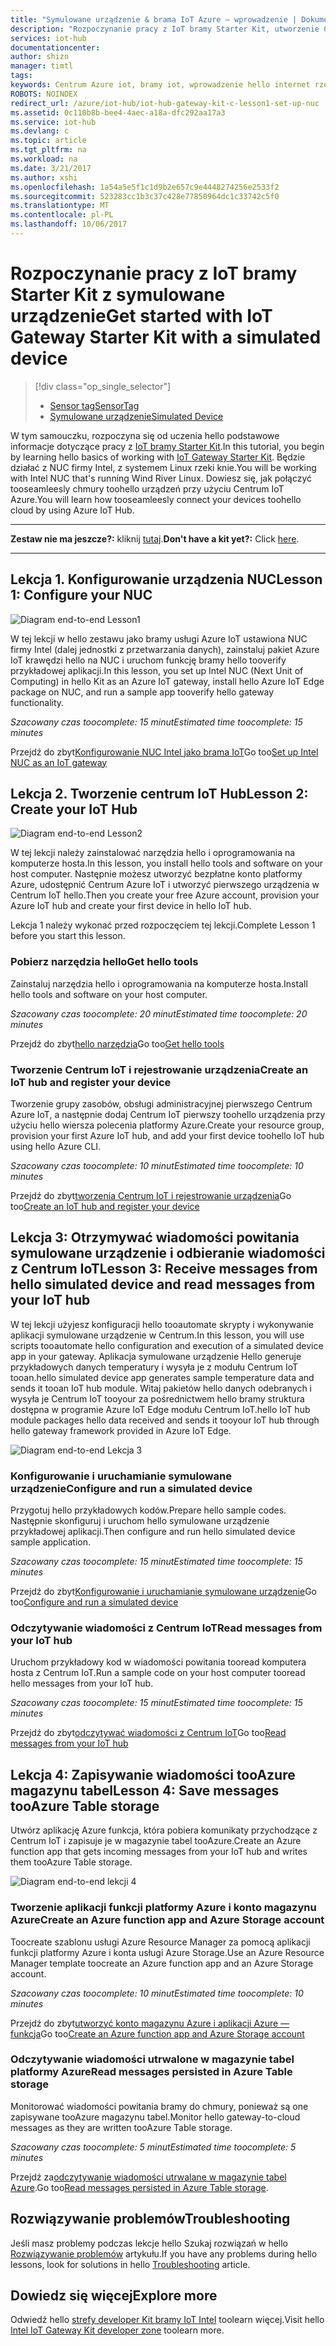 ```yaml
---
title: "Symulowane urządzenie & brama IoT Azure — wprowadzenie | Dokumentacja firmy Microsoft"
description: "Rozpoczynanie pracy z IoT bramy Starter Kit, utworzenie Centrum Azure IoT i połącz Centrum IoT toohello bramy"
services: iot-hub
documentationcenter: 
author: shizn
manager: timtl
tags: 
keywords: Centrum Azure iot, bramy iot, wprowadzenie hello internet rzeczy, iot toolkit
ROBOTS: NOINDEX
redirect_url: /azure/iot-hub/iot-hub-gateway-kit-c-lesson1-set-up-nuc
ms.assetid: 0c110b8b-bee4-4aec-a18a-dfc292aa17a3
ms.service: iot-hub
ms.devlang: c
ms.topic: article
ms.tgt_pltfrm: na
ms.workload: na
ms.date: 3/21/2017
ms.author: xshi
ms.openlocfilehash: 1a54a5e5f1c1d9b2e657c9e4448274256e2533f2
ms.sourcegitcommit: 523283cc1b3c37c428e77850964dc1c33742c5f0
ms.translationtype: MT
ms.contentlocale: pl-PL
ms.lasthandoff: 10/06/2017
---
```

# <a name="get-started-with-iot-gateway-starter-kit-with-a-simulated-device"></a><span data-ttu-id="2bf7d-104">Rozpoczynanie pracy z IoT bramy Starter Kit z symulowane urządzenie</span><span class="sxs-lookup"><span data-stu-id="2bf7d-104">Get started with IoT Gateway Starter Kit with a simulated device</span></span>

> [!div class="op_single_selector"]
> * [<span data-ttu-id="2bf7d-105">Sensor tag</span><span class="sxs-lookup"><span data-stu-id="2bf7d-105">SensorTag</span></span>](iot-hub-gateway-kit-c-get-started.md)
> * [<span data-ttu-id="2bf7d-106">Symulowane urządzenie</span><span class="sxs-lookup"><span data-stu-id="2bf7d-106">Simulated Device</span></span>](iot-hub-gateway-kit-c-sim-get-started.md)

<span data-ttu-id="2bf7d-107">W tym samouczku, rozpoczyna się od uczenia hello podstawowe informacje dotyczące pracy z [IoT bramy Starter Kit](https://aka.ms/gateway-kit).</span><span class="sxs-lookup"><span data-stu-id="2bf7d-107">In this tutorial, you begin by learning hello basics of working with [IoT Gateway Starter Kit](https://aka.ms/gateway-kit).</span></span> <span data-ttu-id="2bf7d-108">Będzie działać z NUC firmy Intel, z systemem Linux rzeki knie.</span><span class="sxs-lookup"><span data-stu-id="2bf7d-108">You will be working with Intel NUC that's running Wind River Linux.</span></span> <span data-ttu-id="2bf7d-109">Dowiesz się, jak połączyć tooseamleesly chmury toohello urządzeń przy użyciu Centrum IoT Azure.</span><span class="sxs-lookup"><span data-stu-id="2bf7d-109">You will learn how tooseamleesly connect your devices toohello cloud by using Azure IoT Hub.</span></span>

***
<span data-ttu-id="2bf7d-110">**Zestaw nie ma jeszcze?:** kliknij [tutaj](https://aka.ms/gateway-kit).</span><span class="sxs-lookup"><span data-stu-id="2bf7d-110">**Don't have a kit yet?:** Click [here](https://aka.ms/gateway-kit).</span></span>
***

## <a name="lesson-1-configure-your-nuc"></a><span data-ttu-id="2bf7d-111">Lekcja 1. Konfigurowanie urządzenia NUC</span><span class="sxs-lookup"><span data-stu-id="2bf7d-111">Lesson 1: Configure your NUC</span></span>
![Diagram end-to-end Lesson1](media/iot-hub-gateway-kit-lessons/e2e-sim-Lesson1.png)

<span data-ttu-id="2bf7d-113">W tej lekcji w hello zestawu jako bramy usługi Azure IoT ustawiona NUC firmy Intel (dalej jednostki z przetwarzania danych), zainstaluj pakiet Azure IoT krawędzi hello na NUC i uruchom funkcję bramy hello tooverify przykładowej aplikacji.</span><span class="sxs-lookup"><span data-stu-id="2bf7d-113">In this lesson, you set up Intel NUC (Next Unit of Computing) in hello Kit as an Azure IoT gateway, install hello Azure IoT Edge package on NUC, and run a sample app tooverify hello gateway functionality.</span></span>

<span data-ttu-id="2bf7d-114">*Szacowany czas toocomplete: 15 minut*</span><span class="sxs-lookup"><span data-stu-id="2bf7d-114">*Estimated time toocomplete: 15 minutes*</span></span>

<span data-ttu-id="2bf7d-115">Przejdź do zbyt[Konfigurowanie NUC Intel jako brama IoT](iot-hub-gateway-kit-c-sim-lesson1-set-up-nuc.md)</span><span class="sxs-lookup"><span data-stu-id="2bf7d-115">Go too[Set up Intel NUC as an IoT gateway](iot-hub-gateway-kit-c-sim-lesson1-set-up-nuc.md)</span></span>

## <a name="lesson-2-create-your-iot-hub"></a><span data-ttu-id="2bf7d-116">Lekcja 2. Tworzenie centrum IoT Hub</span><span class="sxs-lookup"><span data-stu-id="2bf7d-116">Lesson 2: Create your IoT Hub</span></span>
![Diagram end-to-end Lesson2](media/iot-hub-gateway-kit-lessons/e2e-sim-Lesson2.png)

<span data-ttu-id="2bf7d-118">W tej lekcji należy zainstalować narzędzia hello i oprogramowania na komputerze hosta.</span><span class="sxs-lookup"><span data-stu-id="2bf7d-118">In this lesson, you install hello tools and software on your host computer.</span></span> <span data-ttu-id="2bf7d-119">Następnie możesz utworzyć bezpłatne konto platformy Azure, udostępnić Centrum Azure IoT i utworzyć pierwszego urządzenia w Centrum IoT hello.</span><span class="sxs-lookup"><span data-stu-id="2bf7d-119">Then you create your free Azure account, provision your Azure IoT hub and create your first device in hello IoT hub.</span></span>

<span data-ttu-id="2bf7d-120">Lekcja 1 należy wykonać przed rozpoczęciem tej lekcji.</span><span class="sxs-lookup"><span data-stu-id="2bf7d-120">Complete Lesson 1 before you start this lesson.</span></span>

### <a name="get-hello-tools"></a><span data-ttu-id="2bf7d-121">Pobierz narzędzia hello</span><span class="sxs-lookup"><span data-stu-id="2bf7d-121">Get hello tools</span></span>
<span data-ttu-id="2bf7d-122">Zainstaluj narzędzia hello i oprogramowania na komputerze hosta.</span><span class="sxs-lookup"><span data-stu-id="2bf7d-122">Install hello tools and software on your host computer.</span></span>

<span data-ttu-id="2bf7d-123">*Szacowany czas toocomplete: 20 minut*</span><span class="sxs-lookup"><span data-stu-id="2bf7d-123">*Estimated time toocomplete: 20 minutes*</span></span>

<span data-ttu-id="2bf7d-124">Przejdź do zbyt[hello narzędzia](iot-hub-gateway-kit-c-sim-lesson2-get-the-tools-win32.md)</span><span class="sxs-lookup"><span data-stu-id="2bf7d-124">Go too[Get hello tools](iot-hub-gateway-kit-c-sim-lesson2-get-the-tools-win32.md)</span></span>

### <a name="create-an-iot-hub-and-register-your-device"></a><span data-ttu-id="2bf7d-125">Tworzenie Centrum IoT i rejestrowanie urządzenia</span><span class="sxs-lookup"><span data-stu-id="2bf7d-125">Create an IoT hub and register your device</span></span>
<span data-ttu-id="2bf7d-126">Tworzenie grupy zasobów, obsługi administracyjnej pierwszego Centrum Azure IoT, a następnie dodaj Centrum IoT pierwszy toohello urządzenia przy użyciu hello wiersza polecenia platformy Azure.</span><span class="sxs-lookup"><span data-stu-id="2bf7d-126">Create your resource group, provision your first Azure IoT hub, and add your first device toohello IoT hub using hello Azure CLI.</span></span>

<span data-ttu-id="2bf7d-127">*Szacowany czas toocomplete: 10 minut*</span><span class="sxs-lookup"><span data-stu-id="2bf7d-127">*Estimated time toocomplete: 10 minutes*</span></span>

<span data-ttu-id="2bf7d-128">Przejdź do zbyt[tworzenia Centrum IoT i rejestrowanie urządzenia](iot-hub-gateway-kit-c-sim-lesson2-register-device.md)</span><span class="sxs-lookup"><span data-stu-id="2bf7d-128">Go too[Create an IoT hub and register your device](iot-hub-gateway-kit-c-sim-lesson2-register-device.md)</span></span>

## <a name="lesson-3-receive-messages-from-hello-simulated-device-and-read-messages-from-your-iot-hub"></a><span data-ttu-id="2bf7d-129">Lekcja 3: Otrzymywać wiadomości powitania symulowane urządzenie i odbieranie wiadomości z Centrum IoT</span><span class="sxs-lookup"><span data-stu-id="2bf7d-129">Lesson 3: Receive messages from hello simulated device and read messages from your IoT hub</span></span>
<span data-ttu-id="2bf7d-130">W tej lekcji użyjesz konfiguracji hello tooautomate skrypty i wykonywanie aplikacji symulowane urządzenie w Centrum.</span><span class="sxs-lookup"><span data-stu-id="2bf7d-130">In this lesson, you will use scripts tooautomate hello configuration and execution of a simulated device app in your gateway.</span></span> <span data-ttu-id="2bf7d-131">Aplikacja symulowane urządzenie Hello generuje przykładowych danych temperatury i wysyła je z modułu Centrum IoT tooan.</span><span class="sxs-lookup"><span data-stu-id="2bf7d-131">hello simulated device app generates sample temperature data and sends it tooan IoT hub module.</span></span> <span data-ttu-id="2bf7d-132">Witaj pakietów hello danych odebranych i wysyła je Centrum IoT tooyour za pośrednictwem hello bramy struktura dostępna w programie Azure IoT Edge modułu Centrum IoT.</span><span class="sxs-lookup"><span data-stu-id="2bf7d-132">hello IoT hub module packages hello data received and sends it tooyour IoT hub through hello gateway framework provided in Azure IoT Edge.</span></span>

![Diagram end-to-end Lekcja 3](media/iot-hub-gateway-kit-lessons/e2e-sim-Lesson3.png)

### <a name="configure-and-run-a-simulated-device"></a><span data-ttu-id="2bf7d-134">Konfigurowanie i uruchamianie symulowane urządzenie</span><span class="sxs-lookup"><span data-stu-id="2bf7d-134">Configure and run a simulated device</span></span>
<span data-ttu-id="2bf7d-135">Przygotuj hello przykładowych kodów.</span><span class="sxs-lookup"><span data-stu-id="2bf7d-135">Prepare hello sample codes.</span></span> <span data-ttu-id="2bf7d-136">Następnie skonfiguruj i uruchom hello symulowane urządzenie przykładowej aplikacji.</span><span class="sxs-lookup"><span data-stu-id="2bf7d-136">Then configure and run hello simulated device sample application.</span></span>

<span data-ttu-id="2bf7d-137">*Szacowany czas toocomplete: 15 minut*</span><span class="sxs-lookup"><span data-stu-id="2bf7d-137">*Estimated time toocomplete: 15 minutes*</span></span>

<span data-ttu-id="2bf7d-138">Przejdź do zbyt[Konfigurowanie i uruchamianie symulowane urządzenie](iot-hub-gateway-kit-c-sim-lesson3-configure-simulated-device-app.md)</span><span class="sxs-lookup"><span data-stu-id="2bf7d-138">Go too[Configure and run a simulated device](iot-hub-gateway-kit-c-sim-lesson3-configure-simulated-device-app.md)</span></span>

### <a name="read-messages-from-your-iot-hub"></a><span data-ttu-id="2bf7d-139">Odczytywanie wiadomości z Centrum IoT</span><span class="sxs-lookup"><span data-stu-id="2bf7d-139">Read messages from your IoT hub</span></span>
<span data-ttu-id="2bf7d-140">Uruchom przykładowy kod w wiadomości powitania tooread komputera hosta z Centrum IoT.</span><span class="sxs-lookup"><span data-stu-id="2bf7d-140">Run a sample code on your host computer tooread hello messages from your IoT hub.</span></span>

<span data-ttu-id="2bf7d-141">*Szacowany czas toocomplete: 15 minut*</span><span class="sxs-lookup"><span data-stu-id="2bf7d-141">*Estimated time toocomplete: 15 minutes*</span></span>

<span data-ttu-id="2bf7d-142">Przejdź do zbyt[odczytywać wiadomości z Centrum IoT](iot-hub-gateway-kit-c-sim-lesson3-read-messages-from-hub.md)</span><span class="sxs-lookup"><span data-stu-id="2bf7d-142">Go too[Read messages from your IoT hub](iot-hub-gateway-kit-c-sim-lesson3-read-messages-from-hub.md)</span></span>

## <a name="lesson-4-save-messages-tooazure-table-storage"></a><span data-ttu-id="2bf7d-143">Lekcja 4: Zapisywanie wiadomości tooAzure magazynu tabel</span><span class="sxs-lookup"><span data-stu-id="2bf7d-143">Lesson 4: Save messages tooAzure Table storage</span></span>
<span data-ttu-id="2bf7d-144">Utwórz aplikację Azure funkcja, która pobiera komunikaty przychodzące z Centrum IoT i zapisuje je w magazynie tabel tooAzure.</span><span class="sxs-lookup"><span data-stu-id="2bf7d-144">Create an Azure function app that gets incoming messages from your IoT hub and writes them tooAzure Table storage.</span></span>

![Diagram end-to-end lekcji 4](media/iot-hub-gateway-kit-lessons/e2e-sim-Lesson4.png)

### <a name="create-an-azure-function-app-and-azure-storage-account"></a><span data-ttu-id="2bf7d-146">Tworzenie aplikacji funkcji platformy Azure i konto magazynu Azure</span><span class="sxs-lookup"><span data-stu-id="2bf7d-146">Create an Azure function app and Azure Storage account</span></span>
<span data-ttu-id="2bf7d-147">Toocreate szablonu usługi Azure Resource Manager za pomocą aplikacji funkcji platformy Azure i konta usługi Azure Storage.</span><span class="sxs-lookup"><span data-stu-id="2bf7d-147">Use an Azure Resource Manager template toocreate an Azure function app and an Azure Storage account.</span></span>

<span data-ttu-id="2bf7d-148">*Szacowany czas toocomplete: 10 minut*</span><span class="sxs-lookup"><span data-stu-id="2bf7d-148">*Estimated time toocomplete: 10 minutes*</span></span>

<span data-ttu-id="2bf7d-149">Przejdź do zbyt[utworzyć konto magazynu Azure i aplikacji Azure — funkcja](iot-hub-gateway-kit-c-sim-lesson4-deploy-resource-manager-template.md)</span><span class="sxs-lookup"><span data-stu-id="2bf7d-149">Go too[Create an Azure function app and Azure Storage account](iot-hub-gateway-kit-c-sim-lesson4-deploy-resource-manager-template.md)</span></span>

### <a name="read-messages-persisted-in-azure-table-storage"></a><span data-ttu-id="2bf7d-150">Odczytywanie wiadomości utrwalone w magazynie tabel platformy Azure</span><span class="sxs-lookup"><span data-stu-id="2bf7d-150">Read messages persisted in Azure Table storage</span></span>
<span data-ttu-id="2bf7d-151">Monitorować wiadomości powitania bramy do chmury, ponieważ są one zapisywane tooAzure magazynu tabel.</span><span class="sxs-lookup"><span data-stu-id="2bf7d-151">Monitor hello gateway-to-cloud messages as they are written tooAzure Table storage.</span></span>

<span data-ttu-id="2bf7d-152">*Szacowany czas toocomplete: 5 minut*</span><span class="sxs-lookup"><span data-stu-id="2bf7d-152">*Estimated time toocomplete: 5 minutes*</span></span>

<span data-ttu-id="2bf7d-153">Przejdź za[odczytywanie wiadomości utrwalane w magazynie tabel Azure](iot-hub-gateway-kit-c-sim-lesson4-read-table-storage.md).</span><span class="sxs-lookup"><span data-stu-id="2bf7d-153">Go too[Read messages persisted in Azure Table storage](iot-hub-gateway-kit-c-sim-lesson4-read-table-storage.md).</span></span>

## <a name="troubleshooting"></a><span data-ttu-id="2bf7d-154">Rozwiązywanie problemów</span><span class="sxs-lookup"><span data-stu-id="2bf7d-154">Troubleshooting</span></span>
<span data-ttu-id="2bf7d-155">Jeśli masz problemy podczas lekcje hello Szukaj rozwiązań w hello [Rozwiązywanie problemów](iot-hub-gateway-kit-c-sim-troubleshooting.md) artykułu.</span><span class="sxs-lookup"><span data-stu-id="2bf7d-155">If you have any problems during hello lessons, look for solutions in hello [Troubleshooting](iot-hub-gateway-kit-c-sim-troubleshooting.md) article.</span></span>

## <a name="explore-more"></a><span data-ttu-id="2bf7d-156">Dowiedz się więcej</span><span class="sxs-lookup"><span data-stu-id="2bf7d-156">Explore more</span></span>
<span data-ttu-id="2bf7d-157">Odwiedź hello [strefy developer Kit bramy IoT Intel](https://software.intel.com/en-us/iot/hardware/gateways/dev-kit) toolearn więcej.</span><span class="sxs-lookup"><span data-stu-id="2bf7d-157">Visit hello [Intel IoT Gateway Kit developer zone](https://software.intel.com/en-us/iot/hardware/gateways/dev-kit) toolearn more.</span></span>
